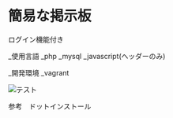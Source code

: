 # 簡易な掲示板

ログイン機能付き

_使用言語
 _php
 _mysql
 _javascript(ヘッダーのみ)

_開発環境
 _vagrant

![テスト](https://github.com/Masaaki61081/MyPortfolio/blob/master/screenshot/%E5%9B%B31.png)

参考　ドットインストール
